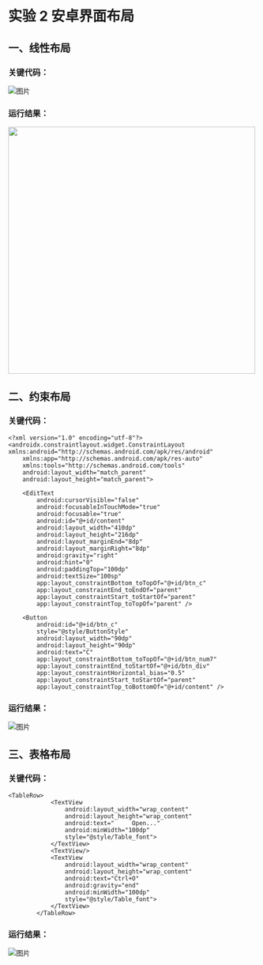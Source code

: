 # 实验 2 安卓界面布局
## 一、线性布局
### 关键代码：

![图片](https://user-images.githubusercontent.com/90902968/141696112-2f5b6bb2-32b3-4dde-b9d4-4b87e0b53015.png)
### 运行结果：

<img src="https://user-images.githubusercontent.com/90902968/141695960-62293366-5fee-4c9c-808a-f9f7c40f3ef3.png" width=500>

## 二、约束布局

### 关键代码：

```
<?xml version="1.0" encoding="utf-8"?>
<androidx.constraintlayout.widget.ConstraintLayout xmlns:android="http://schemas.android.com/apk/res/android"
    xmlns:app="http://schemas.android.com/apk/res-auto"
    xmlns:tools="http://schemas.android.com/tools"
    android:layout_width="match_parent"
    android:layout_height="match_parent">

    <EditText
        android:cursorVisible="false"
        android:focusableInTouchMode="true"
        android:focusable="true"
        android:id="@+id/content"
        android:layout_width="410dp"
        android:layout_height="216dp"
        android:layout_marginEnd="8dp"
        android:layout_marginRight="8dp"
        android:gravity="right"
        android:hint="0"
        android:paddingTop="100dp"
        android:textSize="100sp"
        app:layout_constraintBottom_toTopOf="@+id/btn_c"
        app:layout_constraintEnd_toEndOf="parent"
        app:layout_constraintStart_toStartOf="parent"
        app:layout_constraintTop_toTopOf="parent" />

    <Button
        android:id="@+id/btn_c"
        style="@style/ButtonStyle"
        android:layout_width="90dp"
        android:layout_height="90dp"
        android:text="C"
        app:layout_constraintBottom_toTopOf="@+id/btn_num7"
        app:layout_constraintEnd_toStartOf="@+id/btn_div"
        app:layout_constraintHorizontal_bias="0.5"
        app:layout_constraintStart_toStartOf="parent"
        app:layout_constraintTop_toBottomOf="@+id/content" />
```

### 运行结果：
![图片](https://user-images.githubusercontent.com/90902968/141735568-88a6ff95-02cf-431f-be14-22a86340c5b5.png)


## 三、表格布局
### 关键代码：

```
<TableRow>
            <TextView
                android:layout_width="wrap_content"
                android:layout_height="wrap_content"
                android:text="     Open..."
                android:minWidth="100dp"
                style="@style/Table_font">
            </TextView>
            <TextView/>
            <TextView
                android:layout_width="wrap_content"
                android:layout_height="wrap_content"
                android:text="Ctrl+O"
                android:gravity="end"
                android:minWidth="100dp"
                style="@style/Table_font">
            </TextView>
        </TableRow>
```

### 运行结果：
![图片](https://user-images.githubusercontent.com/90902968/141736977-ce04d875-8e02-4bce-b702-8ce770ab6b99.png)

